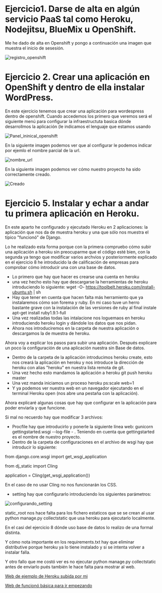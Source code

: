 # Ejercicio1. Darse de alta en algún servicio PaaS tal como Heroku, Nodejitsu, BlueMix u OpenShift.

Me he dado de alta en Openshift y pongo a continuación una imagen que muestra el inicio de sesesión.

![registro_openshift](http://i393.photobucket.com/albums/pp14/pmmre/Practica3IV/Seleccioacuten_010_zpsam2jltxv.png)



# Ejercicio 2. Crear una aplicación en OpenShift y dentro de ella instalar WordPress.

En este ejercicio tenemos que crear una aplicación para wordespress dentro de openshift. Cuando accedemos los primero que veremos será el siguiente menú para configurar la infraestructuta basíca dónde desarrollmos la aplicación (le indicamos el lenguaje que 
estamos usando 

![Panel_ininical_openshift](http://i393.photobucket.com/albums/pp14/pmmre/Practica3IV/Seleccioacuten_005_zpspzoisbwh.png)

En la siguiente imagen podemos ver que al configurar le podemos indicar por ejemlo el nombre parcial de la url.

![nombre_url](http://i393.photobucket.com/albums/pp14/pmmre/Practica3IV/Seleccioacuten_006_zps76j6tjv1.png)

En la siguiente imagen podemos ver cómo nuestro proyecto ha sido correctamente creado.

![Creado](http://i393.photobucket.com/albums/pp14/pmmre/Practica3IV/Seleccioacuten_007_zps6myubroa.png)


# Ejercicio 5. Instalar y echar a andar tu primera aplicación en Heroku.

En este aparto he configurado y ejecutado Heroku en 2 aplicaciones: la aplicación que nos da de muestra heroku y una que sólo nos muestra el típico "funcionó" de Django.

Lo he realizado esta forma porque con la primera compruebo cómo subir una aplicación a heroku sin preocuparme que el código esté bien, con la segunda ya tengo que modificar varios archvios y posteriormente explicado en el ejercicio 8 he introducido la de calificación de empresas para comprobar cómo introducir una con una base de datos.

- Lo primero que hay que hacer es crearse una cuenta en heroku
- una vez hecho esto hay que descargarse la herramientas de heroku introduciendo lo siguiente: wget -O- https://toolbelt.heroku.com/install-ubuntu.sh | sh
- Hay que tener en cuenta que hacen falta más herramiento que ya instalaremos cómo son forema y ruby. En mi caso tuve un herro bastante grave con la instalación de las versiones de ruby al final instale apt-get install ruby1.9.1-full 
- Una vez realizadas todas las intalacione nos loguemaos en heroku introduciendo heroku login y dándole los datos que nos pidan.
- Ahora nos introduciremos en la carpeta de nuestra aplicación o descargamos la de muestra de heroku.

Ahora voy a explicar los pasos para subir una aplicación. Después explicare un poco la configuración de una aplicación nuestra sin Base de datos.

- Dentro de la carpeta de la aplicación introducimos heroku create, esto nos creará la aplicación en heroku y nos introduce la dirección de heroku con alias "heroku" en nuestra lista remota de git.
- Una vez hecho esto mandamos la aplicación a heroku git push heroku master
- Una vez manda iniciamos un proceso heroku ps:scale web=1
- Y ya podemos ver nuestra web en un navegador ejecutando en el terminal Heroku open (nos abre una pestaña con la aplicación).

Ahora explicaré algunas cosas que hay que configurar en la aplicación para poder enviarla y que funcione.

Si mal no recuerdo hay que modificar 3 archivos:
- Procfile hay que introducirlo y ponerle la siguiente línea web: gunicorn gettingstarted.wsgi --log-file - . Teniendo en cuenta que gettingstarted es el nombre de nuestro proyecto.
- Dentro de la carpeta de configuraciones en el archivo de wsgi hay que introducir lo siguiente:

from django.core.wsgi import get_wsgi_application

from dj_static import Cling

application = Cling(get_wsgi_application())

En el caso de no usar Cling no nos funcionarán los CSS.

- setting hay que configurarlo introduciendo los siguientes parámetros:

![configurando_setting](http://i393.photobucket.com/albums/pp14/pmmre/Practica3IV/Seleccioacuten_011_zpsgh5dqrko.png)

static_root nos hace falta para los fichero estaticos que se se crean al usar python manage.py collectstatic que usa heroku para ejecutarlo localmente.

En el casi del ejercicio 8 dónde uso base de datos lo realizo de una formal distinta.

Y cómo nota importante en los requirements.txt hay que eliminar distributive porque heroku ya lo tiene instalado y si se intenta volver a instalar falla.

Y otro fallo que me costó ver es no ejecutar python manage.py collectstatic antes de enviarlo pués también le hace falta para mostrar al web.

[Web de ejemplo de Heroku subida por mi](https://infinite-badlands-9357.herokuapp.com/)

[Web de funcionó básica para ir empezando](https://gentle-coast-2534.herokuapp.com/)

